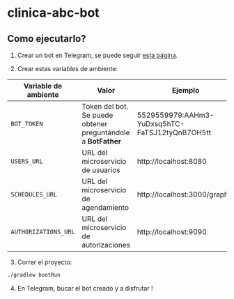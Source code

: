 # clinica-abc-bot

## Como ejecutarlo?

1) Crear un bot en Telegram, se puede seguir [esta página](https://sendpulse.com/knowledge-base/chatbot/create-telegram-chatbot).

2) Crear estas variables de ambiente:

|Variable de ambiente|Valor|Ejemplo|
|---|---|---|
|`BOT_TOKEN`|Token del bot. Se puede obtener preguntándole a **BotFather**|5529559979:AAHm3-YuDxsq5hTC-FaTSJ12tyQnB7OH5tt|
|`USERS_URL`|URL del microservicio de usuarios|http://localhost:8080|
|`SCHEDULES_URL`|URL del microservicio de agendamiento|http://localhost:3000/graphql|
|`AUTHORIZATIONS_URL`|URL del microservicio de autorizaciones|http://localhost:9090|

3) Correr el proyecto:

```bash
./gradlew bootRun
```

4) En Telegram, bucar el bot creado y a disfrutar !
